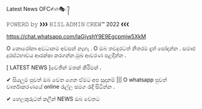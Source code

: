 Latest News OFC✍︎🔥🎭᭄ 

𝙿𝙾𝚆𝙴𝚁𝙳 𝚋𝚢  ❯❯❯  𝙷𝙸𝚂𝙻 𝙰𝙳𝙼𝙸𝙽 𝙲𝚁𝙴𝚆™ 2022    ❮❮❮

https://chat.whatsapp.com/IaGjyshY9E9Egcpmjw5XkM

O කොරෝනා අවධානම අවසන් නැහැ .
O ඔබ තවදුරටත් නිතරම දෑත් සෝදන්න . සමාජ දුරස්ථභාවය ආරක්ෂා කරගන්න.මුඛ ආවරණ පළදින්න . 

[ LATEST NEWS ]වෙතින් මතක් කිරිමක් .

✔︎ සියලුම පුවත් ඔබ වෙත ගෙන ඒමට අප සූදානම් ||| O whatsapp පුවත් වාර්තාකරණයේ online රැල්ල සමග රැදී සිටින්න .

✔︎ හෙලකුරුටත් කලින් NEWS ඔබ වෙතට
